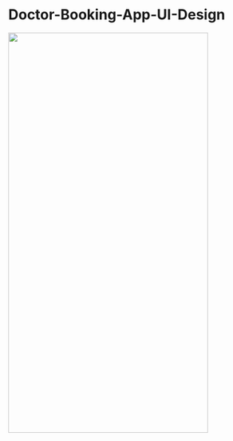 # Doctor-Booking-App-UI-Design

<img src="https://user-images.githubusercontent.com/96940619/221490615-b8f6177c-625e-4e4b-a5df-c94007b53606.jpg" width="400" height="800">

